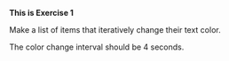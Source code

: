 **This is Exercise 1**

Make a list of items that iteratively change their text color.

The color change interval should be 4 seconds.

